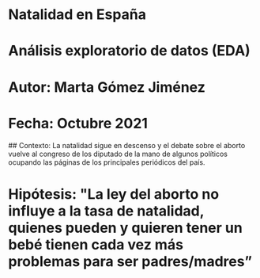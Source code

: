 # Natalidad en España
# Análisis exploratorio de datos (EDA)

# Autor: Marta Gómez Jiménez
# Fecha: Octubre 2021

## Contexto: La natalidad sigue en descenso y el debate sobre el aborto vuelve al congreso de los diputado de la mano de algunos políticos ocupando las páginas de los principales periódicos del país.

# Hipótesis: "La ley del aborto no influye a la tasa de natalidad, quienes pueden y quieren tener un bebé tienen cada vez más problemas para ser padres/madres” 
